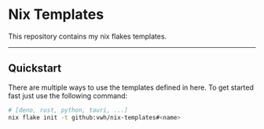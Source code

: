 # Nix Templates

This repository contains my nix flakes templates.

---

## Quickstart

There are multiple ways to use the templates defined in here.
To get started fast just use the following command:

```bash
# [deno, rust, python, tauri, ...]
nix flake init -t github:vwh/nix-templates#<name>
```
